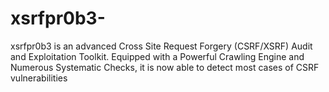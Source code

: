 # xsrfpr0b3-
 xsrfpr0b3 is an advanced Cross Site Request Forgery (CSRF/XSRF) Audit and Exploitation Toolkit. Equipped with a Powerful Crawling Engine and Numerous Systematic Checks, it is now able to detect most cases of CSRF vulnerabilities
